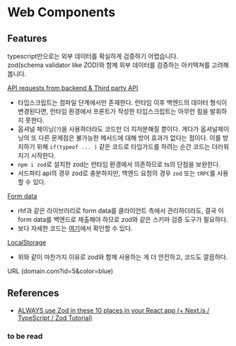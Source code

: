 # Web Components

## Features

typescript만으로는 외부 데이터를 확실하게 검증하기 어렵습니다.<br>
zod(schema validator like ZOD)와 함께 외부 데이터를 검증하는 아키텍쳐를 고려해봅니다.

[API requests from backend & Third party API](./examples/api-requests/product.tsx)

- 타입스크립트는 컴파일 단계에서만 존재한다. 런타임 이후 백엔드의 데이터 형식이 변경된다면, 런타임 환경에서 프론트가 작성한 타입스크립트는 아무런 힘을 발휘하지 못한다.
- 옵셔널 체이닝(`?`)을 사용하더라도 코드만 더 지저분해질 뿐이다. 게다가 옵셔널체이닝의 또 다른 문제점은 불가능한 메서드에 대해 방어 효과가 없다는 점이다. 이를 방지하기 위해 `if(typeof ... )` 같은 코드로 타입가드를 하려는 순간 코드는 더러워지기 시작한다.
- `npm i zod`로 설치한 zod는 런타임 환경에서 의존하므로 ts의 단점을 보완한다.
- 서드파티 api의 경우 zod로 충분하지만, 백엔드 요청의 경우 `zod` 또는 `tRPC`를 사용할 수 있다.

[Form data](./examples/form-data/checkout-form.tsx)

- rhf과 같은 라이브러리로 form data를 클라이언트 측에서 관리하더라도, 결국 이 form data를 백엔드로 제출해야 하므로 zod와 같은 스키마 검증 도구가 필요하다.
- 보다 자세한 코드는 [여기](https://github.com/wooleejaan/yw-frontend/blob/main/react-hook-form-with-zod/components/form-with-rhf-and-zod-and-server.tsx)에서 확인할 수 있다.

[LocalStorage](./examples/local-storage/cart.tsx)

- 위와 같이 마찬가지 이유로 zod와 함께 사용하는 게 더 안전하고, 코드도 깔끔하다.

URL (domain.com?id=5&color=blue)

## References

- [ALWAYS use Zod in these 10 places in your React app (+ Next.js / TypeScript / Zod Tutorial)](https://www.youtube.com/watch?v=AeQ3f4zmSMs)

### to be read
